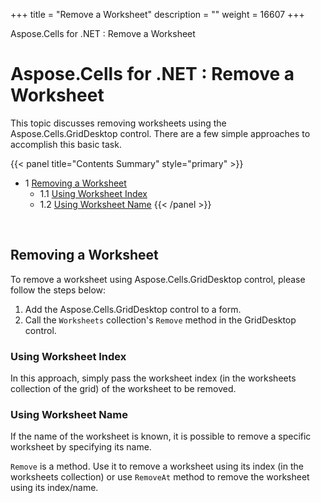 +++
title = "Remove a Worksheet" 
description = "" 
weight = 16607 
+++

Aspose.Cells for .NET : Remove a Worksheet  

# Aspose.Cells for .NET : Remove a Worksheet


This topic discusses removing worksheets using the Aspose.Cells.GridDesktop control. There are a few simple approaches to accomplish this basic task.

{{< panel title="Contents Summary" style="primary" >}}
*   1 [Removing a Worksheet](#RemoveaWorksheet-RemovingaWorksheet)
    *   1.1 [Using Worksheet Index](#RemoveaWorksheet-UsingWorksheetIndex)
    *   1.2 [Using Worksheet Name](#RemoveaWorksheet-UsingWorksheetName)
{{< /panel >}}
 

 

## Removing a Worksheet

To remove a worksheet using Aspose.Cells.GridDesktop control, please follow the steps below:

1.  Add the Aspose.Cells.GridDesktop control to a form.
2.  Call the `Worksheets` collection's `Remove` method in the GridDesktop control.

### Using Worksheet Index

In this approach, simply pass the worksheet index (in the worksheets collection of the grid) of the worksheet to be removed.

### Using Worksheet Name

If the name of the worksheet is known, it is possible to remove a specific worksheet by specifying its name.

`Remove` is a method. Use it to remove a worksheet using its index (in the worksheets collection) or use `RemoveAt` method to remove the worksheet using its index/name.

